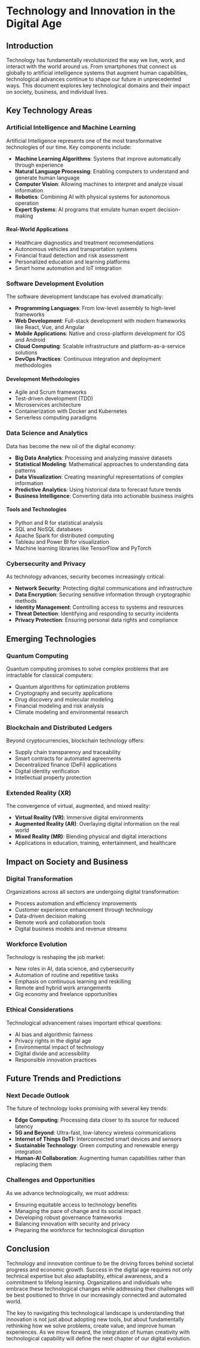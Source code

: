 # Technology and Innovation in the Digital Age

## Introduction

Technology has fundamentally revolutionized the way we live, work, and interact with the world around us. From smartphones that connect us globally to artificial intelligence systems that augment human capabilities, technological advances continue to shape our future in unprecedented ways. This document explores key technological domains and their impact on society, business, and individual lives.

## Key Technology Areas

### Artificial Intelligence and Machine Learning

Artificial Intelligence represents one of the most transformative technologies of our time. Key components include:

- **Machine Learning Algorithms**: Systems that improve automatically through experience
- **Natural Language Processing**: Enabling computers to understand and generate human language
- **Computer Vision**: Allowing machines to interpret and analyze visual information
- **Robotics**: Combining AI with physical systems for autonomous operation
- **Expert Systems**: AI programs that emulate human expert decision-making

#### Real-World Applications
- Healthcare diagnostics and treatment recommendations
- Autonomous vehicles and transportation systems
- Financial fraud detection and risk assessment
- Personalized education and learning platforms
- Smart home automation and IoT integration

### Software Development Evolution

The software development landscape has evolved dramatically:

- **Programming Languages**: From low-level assembly to high-level frameworks
- **Web Development**: Full-stack development with modern frameworks like React, Vue, and Angular
- **Mobile Applications**: Native and cross-platform development for iOS and Android
- **Cloud Computing**: Scalable infrastructure and platform-as-a-service solutions
- **DevOps Practices**: Continuous integration and deployment methodologies

#### Development Methodologies
- Agile and Scrum frameworks
- Test-driven development (TDD)
- Microservices architecture
- Containerization with Docker and Kubernetes
- Serverless computing paradigms

### Data Science and Analytics

Data has become the new oil of the digital economy:

- **Big Data Analytics**: Processing and analyzing massive datasets
- **Statistical Modeling**: Mathematical approaches to understanding data patterns
- **Data Visualization**: Creating meaningful representations of complex information
- **Predictive Analytics**: Using historical data to forecast future trends
- **Business Intelligence**: Converting data into actionable business insights

#### Tools and Technologies
- Python and R for statistical analysis
- SQL and NoSQL databases
- Apache Spark for distributed computing
- Tableau and Power BI for visualization
- Machine learning libraries like TensorFlow and PyTorch

### Cybersecurity and Privacy

As technology advances, security becomes increasingly critical:

- **Network Security**: Protecting digital communications and infrastructure
- **Data Encryption**: Securing sensitive information through cryptographic methods
- **Identity Management**: Controlling access to systems and resources
- **Threat Detection**: Identifying and responding to security incidents
- **Privacy Protection**: Ensuring personal data rights and compliance

## Emerging Technologies

### Quantum Computing

Quantum computing promises to solve complex problems that are intractable for classical computers:

- Quantum algorithms for optimization problems
- Cryptography and security applications
- Drug discovery and molecular modeling
- Financial modeling and risk analysis
- Climate modeling and environmental research

### Blockchain and Distributed Ledgers

Beyond cryptocurrencies, blockchain technology offers:

- Supply chain transparency and traceability
- Smart contracts for automated agreements
- Decentralized finance (DeFi) applications
- Digital identity verification
- Intellectual property protection

### Extended Reality (XR)

The convergence of virtual, augmented, and mixed reality:

- **Virtual Reality (VR)**: Immersive digital environments
- **Augmented Reality (AR)**: Overlaying digital information on the real world
- **Mixed Reality (MR)**: Blending physical and digital interactions
- Applications in education, training, entertainment, and healthcare

## Impact on Society and Business

### Digital Transformation

Organizations across all sectors are undergoing digital transformation:

- Process automation and efficiency improvements
- Customer experience enhancement through technology
- Data-driven decision making
- Remote work and collaboration tools
- Digital business models and revenue streams

### Workforce Evolution

Technology is reshaping the job market:

- New roles in AI, data science, and cybersecurity
- Automation of routine and repetitive tasks
- Emphasis on continuous learning and reskilling
- Remote and hybrid work arrangements
- Gig economy and freelance opportunities

### Ethical Considerations

Technological advancement raises important ethical questions:

- AI bias and algorithmic fairness
- Privacy rights in the digital age
- Environmental impact of technology
- Digital divide and accessibility
- Responsible innovation practices

## Future Trends and Predictions

### Next Decade Outlook

The future of technology looks promising with several key trends:

- **Edge Computing**: Processing data closer to its source for reduced latency
- **5G and Beyond**: Ultra-fast, low-latency wireless communications
- **Internet of Things (IoT)**: Interconnected smart devices and sensors
- **Sustainable Technology**: Green computing and renewable energy integration
- **Human-AI Collaboration**: Augmenting human capabilities rather than replacing them

### Challenges and Opportunities

As we advance technologically, we must address:

- Ensuring equitable access to technology benefits
- Managing the pace of change and its social impact
- Developing robust governance frameworks
- Balancing innovation with security and privacy
- Preparing the workforce for technological disruption

## Conclusion

Technology and innovation continue to be the driving forces behind societal progress and economic growth. Success in the digital age requires not only technical expertise but also adaptability, ethical awareness, and a commitment to lifelong learning. Organizations and individuals who embrace these technological changes while addressing their challenges will be best positioned to thrive in our increasingly connected and automated world.

The key to navigating this technological landscape is understanding that innovation is not just about adopting new tools, but about fundamentally rethinking how we solve problems, create value, and improve human experiences. As we move forward, the integration of human creativity with technological capability will define the next chapter of our digital evolution.